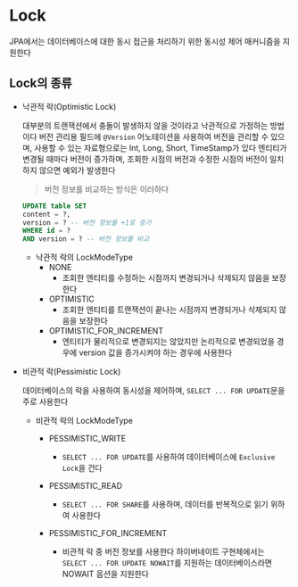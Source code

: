 # Lock
JPA에서는 데이터베이스에 대한 동시 접근을 처리하기 위한 동시성 제어 매커니즘을 지원한다

## Lock의 종류
* 낙관적 락(Optimistic Lock)

    대부분의 트랜잭션에서 충돌이 발생하지 않을 것이라고 낙관적으로 가정하는 방법이다 
    버전 관리용 필드에 ```@Version``` 어노테이션을 사용하여 버전을 관리할 수 있으며, 사용할 수 있는 자료형으로는 Int, Long, Short, TimeStamp가 있다
    엔티티가 변경될 때마다 버전이 증가하며, 조회한 시점의 버전과 수정한 시점의 버전이 일치하지 않으면 예외가 발생한다
    > 버전 정보를 비교하는 방식은 이러하다
    ```SQL
    UPDATE table SET 
    content = ?,
    version = ? -- 버전 정보를 +1로 증가
    WHERE id = ?
    AND version = ? -- 버전 정보를 비교
    ```

    * 낙관적 락의 LockModeType
        * NONE
            * 조회한 엔티티를 수정하는 시점까지 변경되거나 삭제되지 않음을 보장한다
        * OPTIMISTIC
            * 조회한 엔티티를 트랜잭션이 끝나는 시점까지 변경되거나 삭제되지 않음을 보장한다
        * OPTIMISTIC_FOR_INCREMENT
            * 엔티티가 물리적으로 변경되지는 않았지만 논리적으로 변경되었을 경우에 version 값을 증가시켜야 하는 경우에 사용한다

* 비관적 락(Pessimistic Lock)
    
    데이터베이스의 락을 사용하여 동시성을 제어하며, ```SELECT ... FOR UPDATE```문을 주로 사용한다

    * 비관적 락의 LockModeType
        * PESSIMISTIC_WRITE
            * ```SELECT ... FOR UPDATE```를 사용하여 데이터베이스에 ```Exclusive Lock```을 건다

        * PESSIMISTIC_READ
            * ```SELECT ... FOR SHARE```를 사용하며, 데이터를 반복적으로 읽기 위하여 사용한다

        * PESSIMISTIC_FOR_INCREMENT
            * 비관적 락 중 버전 정보를 사용한다 하이버네이트 구현체에서는 ```SELECT ... FOR UPDATE NOWAIT```를 지원하는 데이터베이스라면 NOWAIT 옵션을 지원한다